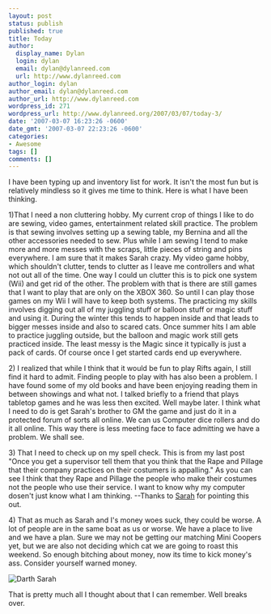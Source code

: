 ```yaml
---
layout: post
status: publish
published: true
title: Today
author:
  display_name: Dylan
  login: dylan
  email: dylan@dylanreed.com
  url: http://www.dylanreed.com
author_login: dylan
author_email: dylan@dylanreed.com
author_url: http://www.dylanreed.com
wordpress_id: 271
wordpress_url: http://www.dylanreed.org/2007/03/07/today-3/
date: '2007-03-07 16:23:26 -0600'
date_gmt: '2007-03-07 22:23:26 -0600'
categories:
- Awesome
tags: []
comments: []
---
```

<p>I have been typing up and inventory list for work. It isn't the most fun but is relatively mindless so it gives me time to think. Here is what I have been thinking.</p>
<p>1)That I need a non cluttering hobby. My current crop of things I like to do are sewing, video games, entertainment related skill practice. The problem is that sewing involves setting up a sewing table, my Bernina and all the other accessories needed to sew. Plus while I am sewing I tend to make more and more messes with the scraps, little pieces of string and pins everywhere. I am sure that it makes Sarah crazy. My video game hobby, which shouldn't clutter, tends to clutter as I leave me controllers and what not out all of the time. One way I could un clutter this is to pick one system (Wii) and get rid of the other. The problem with that is there are still games that I want to play that are only on the XBOX 360. So until I can play those games on my Wii I will have to keep both systems. The practicing my skills involves digging out all of my juggling stuff or balloon stuff or magic stuff and using it. During the winter this tends to happen inside and that leads to bigger messes inside and also to scared cats. Once summer hits I am able to practice juggling outside, but the balloon and magic work still gets practiced inside. The least messy is the Magic since it typically is just a pack of cards. Of course once I get started cards end up everywhere.</p>
<p>2) I realized that while I think that it would be fun to play Rifts again, I still find it hard to admit. Finding people to play with has also been a problem. I have found some of my old books and have been enjoying reading them in between showings and what not. I talked briefly to a friend that plays tabletop games and he was less then excited. Well maybe later. I think what I need to do is get Sarah's brother to GM the game and just do it in a protected forum of sorts all online. We can us Computer dice rollers and do it all online. This way there is less meeting face to face admitting we have a problem. We shall see.</p>
<p>3) That I need to check up on my spell check. This is from my last post "Once you get a supervisor tell them that you think that the Rape and Pillage that their company practices on their costumers is appalling." As you can see I think that they Rape and Pillage the people who make their costumes not the people who use their service. I want to know why my computer dosen't just know what I am thinking. --Thanks to <a href="http://www.photodork.org">Sarah</a> for pointing this out.</p>
<p>4) That as much as Sarah and I's money woes suck, they could be worse. A lot of people are in the same boat as us or worse. We have a place to live and we have a plan. Sure we may not be getting our matching Mini Coopers yet, but we are also not deciding which cat we are going to roast this weekend. So enough bitching about money, now its time to kick money's ass. Consider yourself warned money.</p>
<p><img align="middle" title="Darth Sarah" alt="Darth Sarah" src="http://farm1.static.flickr.com/166/377656469_4437793dbe.jpg?v=0" /></p>
<p>That is pretty much all I thought about that I can remember. Well breaks over.</p>
